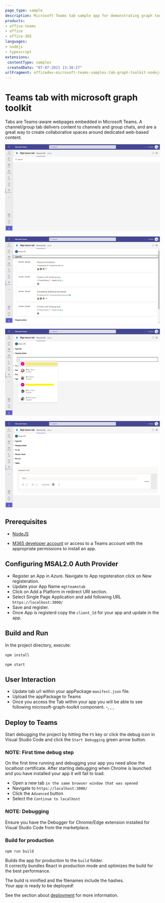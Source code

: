 ```yaml
---
page_type: sample
description: Microsoft Teams tab sample app for demonstrating graph toolkit component
products:
- office-teams
- office
- office-365
languages:
- nodejs
- typescript
extensions:
 contentType: samples
 createdDate: "07-07-2021 13:38:27"
urlFragment: officedev-microsoft-teams-samples-tab-graph-toolkit-nodejs
---
```


# Teams tab with microsoft graph toolkit

Tabs are Teams-aware webpages embedded in Microsoft Teams. A channel/group tab delivers content to channels and group chats, and are a great way to create collaborative spaces around dedicated web-based content.

![Sign in card](Images/SignInOption.png)

![Agenda](Images/Agenda.png)

![People picker](Images/PeoplePicker.png)

![Tasks](Images/Tasks.png)

## Prerequisites
-  [NodeJS](https://nodejs.org/en/)

-  [M365 developer account](https://docs.microsoft.com/en-us/microsoftteams/platform/concepts/build-and-test/prepare-your-o365-tenant) or access to a Teams account with the appropriate permissions to install an app.

## Configuring MSAL2.0 Auth Provider
- Register an App in Azure. Navigate to App registeration click on New registeration.
- Update your App Name `mgtteamstab`
- Click on Add a Platform in redirect URI section.
- Select Single Page Application and add following URL `https://localhost:3000/`
- Save and register.
- Once App is registerd copy the `client_Id` for your app and update in the app.

## Build and Run

In the project directory, execute:

`npm install`

`npm start`

## User Interaction
- Update tab url within your appPackage `manifest.json` file.
- Upload the appPackage to Teams
- Once you access the Tab within your app you will be able to see following microsoft-graph-toolkit component. 
-<mgt-login>, <mgt-agenda>, <mgt-people-picker>, <mgt-tasks>

## Deploy to Teams
Start debugging the project by hitting the `F5` key or click the debug icon in Visual Studio Code and click the `Start Debugging` green arrow button.

### NOTE: First time debug step
On the first time running and debugging your app you need allow the localhost certificate.  After starting debugging when Chrome is launched and you have installed your app it will fail to load.

- Open a new tab `in the same browser window that was opened`
- Navigate to `https://localhost:3000/`
- Click the `Advanced` button
- Select the `Continue to localhost`

### NOTE: Debugging
Ensure you have the Debugger for Chrome/Edge extension installed for Visual Studio Code from the marketplace.

### Build for production
`npm run build`

Builds the app for production to the `build` folder.\
It correctly bundles React in production mode and optimizes the build for the best performance.

The build is minified and the filenames include the hashes.\
Your app is ready to be deployed!

See the section about [deployment](https://facebook.github.io/create-react-app/docs/deployment) for more information.

